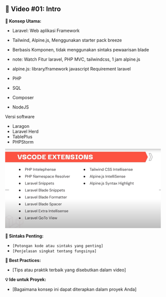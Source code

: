 ## 🎥 Video #01: Intro

**🧠 Konsep Utama:**

- Laravel: Web aplikasi Framework
- Tailwind, Alpine.js, Menggunakan starter pack breeze
- Berbasis Komponen, tidak menggunakan sintaks pewaarisan blade

- note: Watch Fitur laravel, PHP MVC, tailwindcss, 1 jam alpine.js

- alpine.js: library/framework javascript
  Requirement laravel
- PHP
- SQL
- Composer
- NodeJS

Versi software

- Laragon
- Laravel Herd
- TablePlus
- PHPStorm

![alt text](image.png)

**📌 Sintaks Penting:**

- `[Potongan kode atau sintaks yang penting]`
- `[Penjelasan singkat tentang fungsinya]`

**📘 Best Practices:**

- [Tips atau praktik terbaik yang disebutkan dalam video]

**💡 Ide untuk Proyek:**

- [Bagaimana konsep ini dapat diterapkan dalam proyek Anda]
